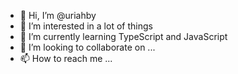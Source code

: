 - 👋 Hi, I’m @uriahby
- 👀 I’m interested in a lot of things
- 🌱 I’m currently learning TypeScript and JavaScript
- 💞️ I’m looking to collaborate on ...
- 📫 How to reach me ...

<!---
uriahby/uriahby is a ✨ special ✨ repository because its `README.md` (this file) appears on your GitHub profile.
You can click the Preview link to take a look at your changes.
--->
